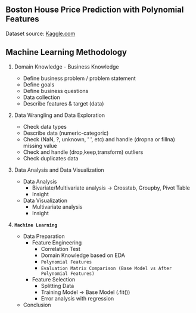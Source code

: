 ## Boston House Price Prediction with Polynomial Features

Dataset source: [Kaggle.com](https://www.kaggle.com/datasets/vikrishnan/boston-house-prices)

## Machine Learning Methodology
1. Domain Knowledge - Business Knowledge
    - Define business problem / problem statement
    - Define goals
    - Define business questions
    - Data collection
    - Describe features & target (data)

2. Data Wrangling and Data Exploration
    - Check data types
    - Describe data (numeric-categoric)
    - Check (NaN, ?, unknown, ' ', etc) and handle (dropna or fillna) missing value 
    - Check and handle (drop,keep,transform) outliers
    - Check duplicates data

3. Data Analysis and Data Visualization
    - Data Analysis
        - Bivariate/Multivariate analysis -> Crosstab, Groupby, Pivot Table
        - Insight
    - Data Visualization
        - Multivariate analysis
        - Insight
    
4. **`Machine Learning`**
    - Data Preparation
        - Feature Engineering
            - Correlation Test
            - Domain Knowledge based on EDA
            - `Polynomial Features`
            - `Evaluation Matrix Comparison (Base Model vs After Polynomial Features)`
        - Feature Selection
            - Splitting Data
            - Training Model -> Base Model (.fit())
            - Error analysis with regression
    - Conclusion
